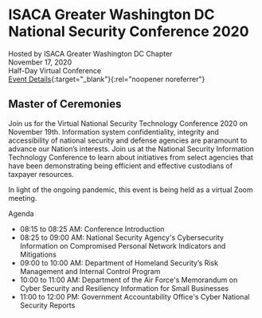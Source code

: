 # ISACA Greater Washington DC National Security Conference 2020
Hosted by ISACA Greater Washington DC Chapter  
November 17, 2020   
Half-Day Virtual Conference  
[Event Details](https://isaca-gwdc.org/event/national-security-technology-conference-2020/#.X8pj2Y9Uvlw){:target="_blank"}{:rel="noopener noreferrer"}

## Master of Ceremonies
Join us for the Virtual National Security Technology Conference 2020 on November 19th. Information system confidentiality, integrity and accessibility of national security and defense agencies are paramount to advance our Nation’s interests. Join us at the National Security Information Technology Conference to learn about initiatives from select agencies that have been demonstrating being efficient and effective custodians of taxpayer resources.

In light of the ongoing pandemic, this event is being held as a virtual Zoom meeting.

Agenda

- 08:15 to 08:25 AM: Conference Introduction
- 08:25 to 09:00 AM: National Security Agency's Cybersecurity Information on Compromised Personal Network Indicators and Mitigations
- 09:00 to 10:00 AM: Department of Homeland Security’s Risk Management and Internal Control Program
- 10:00 to 11:00 AM: Department of the Air Force's Memorandum on Cyber Security and Resiliency Information for Small Businesses
- 11:00 to 12:00 PM: Government Accountability Office's Cyber National Security Reports
